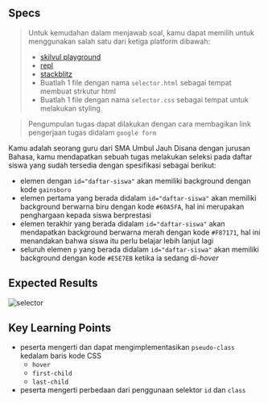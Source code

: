 ## Specs
> Untuk kemudahan dalam menjawab soal, kamu dapat memilih untuk menggunakan salah satu dari ketiga platform dibawah:
> - [skilvul playground](https://skilvul.com/paths/coding-di-skilvul-playground)
> - [repl](https://replit.com/)
> - [stackblitz](https://stackblitz.com/)
> - Buatlah 1 file dengan nama `selector.html` sebagai tempat membuat strkutur html
> - Buatlah 1 file dengan nama `selector.css` sebagai tempat untuk melakukan styling

> Pengumpulan tugas dapat dilakukan dengan cara membagikan link pengerjaan tugas didalam `google form`


Kamu adalah seorang guru dari SMA Umbul Jauh Disana dengan jurusan Bahasa, kamu mendapatkan sebuah tugas melakukan seleksi pada daftar siswa yang sudah tersedia dengan spesifikasi sebagai berikut:

- elemen dengan `id="daftar-siswa"` akan memiliki background dengan kode `gainsboro`
- elemen pertama yang berada didalam `id="daftar-siswa"` akan memiliki background berwarna biru dengan kode `#60A5FA`, hal ini merupakan penghargaan kepada siswa berprestasi
- elemen terakhir yang berada didalam `id="daftar-siswa"` akan mendapatkan background berwarna merah dengan kode `#F87171`, hal ini menandakan bahwa siswa itu perlu belajar lebih lanjut lagi
- seluruh elemen `p` yang berada didalam `id="daftar-siswa"` akan memiliki background dengan kode `#E5E7EB` ketika ia sedang di-*hover*

## Expected Results
![selector](https://skilvul-prod-01.s3.ap-southeast-1.amazonaws.com/lesson/full-stack-assignment/css-assignment-selector.gif)

## Key Learning Points
- peserta mengerti dan dapat mengimplementasikan `pseudo-class` kedalam baris kode CSS
    - `hover`
    - `first-child`
    - `last-child`
- peserta mengerti perbedaan dari penggunaan selektor `id` dan `class`
